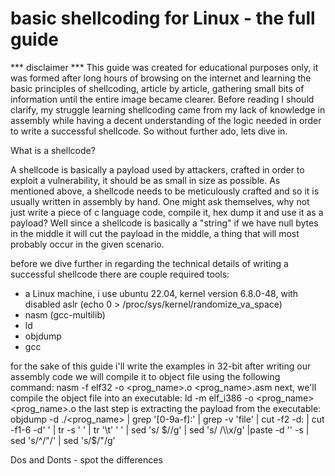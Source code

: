# basic shellcoding for Linux - the full guide

*** disclaimer ***
This guide was created for educational purposes only, it was formed after long hours of browsing on the internet and learning the basic principles of shellcoding, article by article, 
gathering small bits of information until the entire image became clearer.
Before reading I should clarify, my struggle learning shellcoding came from my lack of knowledge in assembly while having a decent understanding of the logic needed in order to write a successful shellcode.
So without further ado, lets dive in.

What is a shellcode?

A shellcode is basically a payload used by attackers, crafted in order to exploit a vulnerability, it should be as small in size as possible.
As mentioned above, a shellcode needs to be meticulously crafted and so it is usually written in assembly by hand.
One might ask themselves, why not just write a piece of c language code, compile it, hex dump it and use it as a payload? Well since a shellcode is basically a "string" 
if we have null bytes in the middle it will cut the payload in the middle, a thing that will most probably occur in the given scenario.

before we dive further in regarding the technical details of writing a successful shellcode there are couple required tools:
- a Linux machine, i use ubuntu 22.04, kernel version 6.8.0-48, with disabled aslr (echo 0 > /proc/sys/kernel/randomize_va_space)
- nasm (gcc-multilib)
- ld
- objdump
- gcc

for the sake of this guide i'll write the examples in 32-bit
after writing our assembly code we will compile it to object file using the following command: nasm -f elf32 -o <prog_name>.o <prog_name>.asm
next, we'll compile the object file into an executable: ld -m elf_i386 -o <prog_name> <prog_name>.o
the last step is extracting the payload from the executable: objdump -d ./<prog_name> | grep '[0-9a-f]:' | grep -v 'file' | cut -f2 -d: | cut -f1-6 -d' ' | tr -s ' ' | tr '\t' ' ' | sed 's/ $//g' | sed 's/ /\\x/g' |paste -d '' -s | sed 's/^/"/' | sed 's/$/"/g'


Dos and Donts - spot the differences

